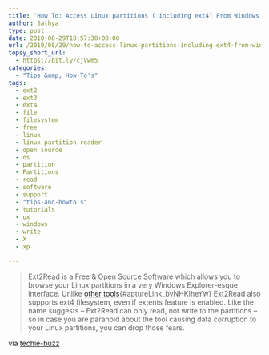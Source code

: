 ```yaml
---
title: 'How To: Access Linux partitions ( including ext4) From Windows'
author: Sathya
type: post
date: 2010-08-29T18:57:30+00:00
url: /2010/08/29/how-to-access-linux-partitions-including-ext4-from-windows/
topsy_short_url:
  - https://bit.ly/cjVwm5
categories:
  - "Tips &amp; How-To's"
tags:
  - ext2
  - ext3
  - ext4
  - file
  - filesystem
  - free
  - linux
  - linux partition reader
  - open source
  - os
  - partition
  - Partitions
  - read
  - software
  - support
  - "tips-and-howto's"
  - tutorials
  - ux
  - windows
  - write
  - X
  - xp

---
```

> Ext2Read is a Free & Open Source Software which allows you to browse your Linux partitions in a very Windows Explorer-esque interface. Unlike [other tools][1]{#aptureLink_bvNHKIheYw} Ext2Read also supports ext4 filesystem, even if extents feature is enabled. Like the name suggests – Ext2Read can only read, not write to the partitions – so in case you are paranoid about the tool causing data corruption to your Linux partitions, you can drop those fears.

via [techie-buzz][2]

 [1]: ../2008/06/01/how-to-access-ext2ext3-formatted-linux-partitions-in-windows/
 [2]: https://techie-buzz.com/foss/how-to-access-your-linux-partitions-from-windows.html
